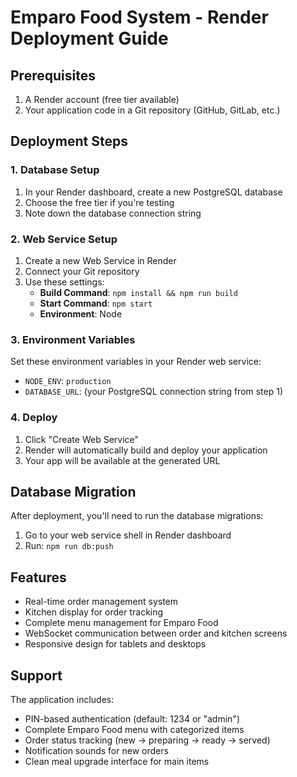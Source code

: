 # Emparo Food System - Render Deployment Guide

## Prerequisites
1. A Render account (free tier available)
2. Your application code in a Git repository (GitHub, GitLab, etc.)

## Deployment Steps

### 1. Database Setup
1. In your Render dashboard, create a new PostgreSQL database
2. Choose the free tier if you're testing
3. Note down the database connection string

### 2. Web Service Setup
1. Create a new Web Service in Render
2. Connect your Git repository
3. Use these settings:
   - **Build Command**: `npm install && npm run build`
   - **Start Command**: `npm start`
   - **Environment**: Node

### 3. Environment Variables
Set these environment variables in your Render web service:
- `NODE_ENV`: `production`
- `DATABASE_URL`: (your PostgreSQL connection string from step 1)

### 4. Deploy
1. Click "Create Web Service"
2. Render will automatically build and deploy your application
3. Your app will be available at the generated URL

## Database Migration
After deployment, you'll need to run the database migrations:
1. Go to your web service shell in Render dashboard
2. Run: `npm run db:push`

## Features
- Real-time order management system
- Kitchen display for order tracking
- Complete menu management for Emparo Food
- WebSocket communication between order and kitchen screens
- Responsive design for tablets and desktops

## Support
The application includes:
- PIN-based authentication (default: 1234 or "admin")
- Complete Emparo Food menu with categorized items
- Order status tracking (new → preparing → ready → served)
- Notification sounds for new orders
- Clean meal upgrade interface for main items